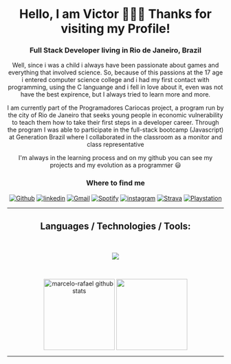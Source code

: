 <div align="center">

# Hello, I am Victor 👨🏻‍💻 Thanks for visiting my Profile!

### Full Stack Developer living in Rio de Janeiro, Brazil

Well, since i was a child i always have been passionate about games and everything that involved science. So, because of this passions at the 17 age i entered computer science college and i had my first contact with programming, using the C languange and i fell in love about it, even was not have the best expirence, but I always tried to learn more and more.

I am currently part of the Programadores Cariocas project, a program run by the city of Rio de Janeiro that seeks young people in economic vulnerability to teach them how to take their first steps in a developer career. Through the program I was able to participate in the full-stack bootcamp (Javascript) at Generation Brazil where I collaborated in the classroom as a monitor and class representative

I'm always in the learning process and on my github you can see my projects and my evolution as a programmer 😃

### Where to find me
  
[![Github](https://img.shields.io/badge/GitHub-100000?style=for-the-badge&logo=github&logoColor=white)](https://github.com/Anttonino)
[![linkedin](https://img.shields.io/badge/linkedin-0A66C2?style=for-the-badge&logo=linkedin&logoColor=white)](https://www.linkedin.com/in/victor-antonino-085175210/) 
[![Gmail](https://img.shields.io/badge/Gmail-D14836?style=for-the-badge&logo=gmail&logoColor=white)](mailto:victor.antonino12@gmail.com)
[![Spotify](https://img.shields.io/badge/Spotify-1ED760?&style=for-the-badge&logo=spotify&logoColor=white)](https://open.spotify.com/user/ye3vzobk38hksrcztoe0eb59r)
[![instagram](https://img.shields.io/badge/Instagram-E4405F?style=for-the-badge&logo=instagram&logoColor=white)](https://www.instagram.com/victor_antonino__/)
[![Strava](https://img.shields.io/badge/Strava-FC4C02?style=for-the-badge&logo=strava&logoColor=white)](https://www.strava.com/athletes/62692246)
[![Playstation](https://img.shields.io/badge/PlayStation-003791?style=for-the-badge&logo=playstation&logoColor=white)](https://psnprofiles.com/Victor-Antheos)

</div>

---
<h2 align="center">Languages / Technologies / Tools:</h2>
  </br>
  <div align="center">
  <p align="center">
  <a href="https://skillicons.dev">
    <img src="https://skillicons.dev/icons?i=c,javascript,typescript,html,css,bootstrap,git,github,nodejs,express,nest,mysql,react,materialui,figma,vscode " />
  </a>
</p>
  </div>
  </br>
  
   <p align="center">
     <img 
       align="center" 
       height="165"
       src="https://github-readme-stats.vercel.app/api?username=Anttonino&show_icons=true&include_all_commits=true&theme=tokyonight" alt="marcelo-rafael github stats" 
     />
     <img 
       align="center" 
       height="165"
       src="https://github-readme-stats.vercel.app/api/top-langs/?username=Anttonino&layout=compact&theme=tokyonight" 
     />
  </p>

---

